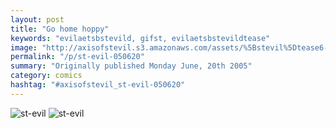 ```yaml
---
layout: post
title: "Go home hoppy"
keywords: "evilaetsbstevild, gifst, evilaetsbstevildtease"
image: "http://axisofstevil.s3.amazonaws.com/assets/%5Bstevil%5Dtease6-19-05.gif"
permalink: "/p/st-evil-050620"
summary: "Originally published Monday June, 20th 2005"
category: comics
hashtag: "#axisofstevil_st-evil-050620"
---
```


![st-evil](http://axisofstevil.s3.amazonaws.com/assets/%5Bstevil%5Dtease6-19-05.gif)
![st-evil](http://axisofstevil.s3.amazonaws.com/assets/%5Bstevil%5D6-19-05.gif)
